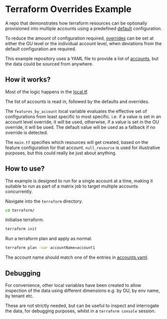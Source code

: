 # Terraform Overrides Example

A repo that demonstrates how terraform resources can be optionally provisioned into multiple accounts using a predefined [default](./defaults.yaml) configuration.

To reduce the amount of configuration required, [overrides](./overrides.yaml) can be set at either the OU level or the individual account level, when deviations from the default configuration are required.

This example repository uses a YAML file to provide a list of [accounts](./accounts.yaml), but the data could be sourced from anywhere.

## How it works?

Most of the logic happens in the [local.tf](./terraform/local.tf).

The list of accounts is read in, followed by the defaults and overrides.

The `features_by_account` local variable evaluates the effective set of configurations from least specific to most specific. i.e. if a value is set in an account level override, it will be used, otherwise, if a value is set in the OU override, it will be used. The default value will be used as a fallback if no override is detected.

The `main.tf` specifies which resources will get created, based on the feature configuration for that account. `null_resource` is used for illustrative purposes, but this could really be just about anything.

## How to use?

The example is designed to run for a single account at a time, making it suitable to run as part of a matrix job to target multiple accounts concurrently.

Navigate into the `terraform` directory.

```bash
cd terraform/
```

Initialise terraform.

```bash
terraform init
```

Run a terraform plan and apply as normal.

```bash
terraform plan -var accountName=account1
```

The account name should match one of the entries in [accounts.yaml](./accounts.yaml).

## Debugging

For convenience, other local variables have been created to allow inspection of the data using different dimensions e.g. by OU, by env name, by tenant etc.

These are not strictly needed, but can be useful to inspect and interrogate the data, for debugging purposes, whilst in a `terraform console` session.
